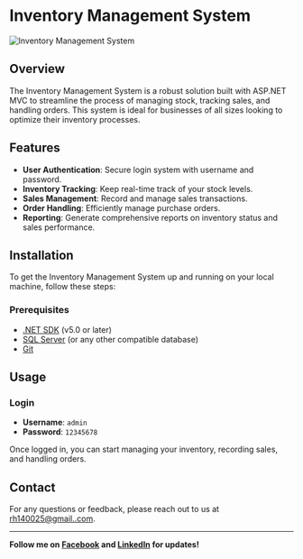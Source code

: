 # Inventory Management System

![Inventory Management System](https://i.ibb.co/WsdqtNt/Inventory-management-1.png)

## Overview
The Inventory Management System is a robust solution built with ASP.NET MVC to streamline the process of managing stock, tracking sales, and handling orders. This system is ideal for businesses of all sizes looking to optimize their inventory processes.

## Features
- **User Authentication**: Secure login system with username and password.
- **Inventory Tracking**: Keep real-time track of your stock levels.
- **Sales Management**: Record and manage sales transactions.
- **Order Handling**: Efficiently manage purchase orders.
- **Reporting**: Generate comprehensive reports on inventory status and sales performance.

## Installation
To get the Inventory Management System up and running on your local machine, follow these steps:

### Prerequisites
- [.NET SDK](https://dotnet.microsoft.com/download) (v5.0 or later)
- [SQL Server](https://www.microsoft.com/en-us/sql-server/sql-server-downloads) (or any other compatible database)
- [Git](https://git-scm.com/)

## Usage
### Login
- **Username**: `admin`
- **Password**: `12345678`

Once logged in, you can start managing your inventory, recording sales, and handling orders.

## Contact
For any questions or feedback, please reach out to us at [rh140025@gmail..com](mailto:rh140025@gmail.com).

---

**Follow me on [Facebook](https://www.facebook.com/rrriiifffaaattt) and [LinkedIn](https://www.linkedin.com/in/rh140025/) for updates!**
